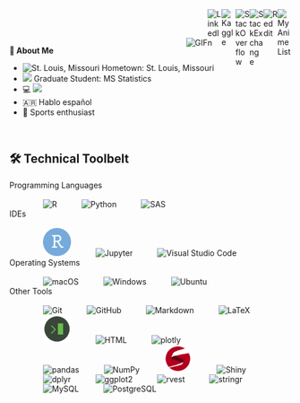 <a href="https://myanimelist.net/profile/Stretch17">
  <img align="right" alt="My Anime List" width="25" src="https://raw.githubusercontent.com/peterthehan/peterthehan/master/assets/myanimelist.svg" />
</a>
<a href="https://www.reddit.com/user/matt4byu">
  <img align="right" alt="Reddit" width="25" src="https://raw.githubusercontent.com/peterthehan/peterthehan/master/assets/reddit.svg" />
</a>
<a href="https://stackexchange.com/users/18102057/mrmorgan17">
  <img align="right" alt="StackExchange" width="25" src="https://www.vectorlogo.zone/logos/stackexchange/stackexchange-icon.svg" />
</a>
<a href="https://stackoverflow.com/users/13159772/mrmorgan17?tab=profile">
  <img align="right" alt="StackOverflow" width="25" src="https://www.vectorlogo.zone/logos/stackoverflow/stackoverflow-icon.svg" />
</a>
<a href="https://www.kaggle.com/matt4byu">
  <img align="right" alt="Kaggle" width="25" src="https://www.vectorlogo.zone/logos/kaggle/kaggle-icon.svg" />
</a>
<a href="https://www.linkedin.com/in/matthewryanmorgan/">
  <img align="right" alt="LinkedIn" width="25" src="https://raw.githubusercontent.com/peterthehan/peterthehan/master/assets/linkedin.svg" />
</a>

<br/>
<br/>
<br/>

<a target="_blank">
  <img align="right" alt="GIF" src='https://media.giphy.com/media/xTiIzJSKB4l7xTouE8/giphy.gif'>
</a>

**📖 About Me**
  - <img alt="St. Louis, Missouri" height="15" src="https://upload.wikimedia.org/wikipedia/commons/b/b8/Flag_of_St._Louis%2C_Missouri.svg"> Hometown: St. Louis, Missouri
  - <a href="https://www.byu.edu"><img height="20" src="https://upload.wikimedia.org/wikipedia/commons/9/95/BYU_Cougars_logo.svg"></a> Graduate Student: MS Statistics
  - 💻 ![](https://img.shields.io/badge/Apple-MacBook_Pro_2020-999999?style=flat&logo=apple&logoColor=white)
  - 🇦🇷 Hablo español
  - 🏀 Sports enthusiast
  
</br>

<h2>
  🛠 Technical Toolbelt
</h2> 

<dl>
  <dt>
    Programming Languages
  </dt>
  </br>
  <dd>
    <img height="50" hspace="20" alt="R" src="https://www.vectorlogo.zone/logos/r-project/r-project-icon.svg"> 
    <img height="50" hspace="20" alt="Python" src="https://www.vectorlogo.zone/logos/python/python-icon.svg"> 
    <img height="50"  hspace="20" alt="SAS" src="https://www.vectorlogo.zone/logos/sas/sas-icon.svg">
  </dd>
  <dt>
    IDEs
  </dt>
  </br>
  <dd>
    <img height="50" hspace="20" alt="RStudio" src="https://github.com/devicons/devicon/blob/master/icons/rstudio/rstudio-original.svg"> 
    <img height="50" hspace="20" alt="Jupyter" src="https://github.com/gilbarbara/logos/blob/master/logos/jupyter.svg"> 
    <img height="50" hspace="20" alt="Visual Studio Code" src="https://upload.wikimedia.org/wikipedia/commons/9/9a/Visual_Studio_Code_1.35_icon.svg">
  </dd>
  <dt>
    Operating Systems
  </dt>
  </br>
  <dd>
    <img height="50" hspace="20" alt="macOS" src="https://upload.wikimedia.org/wikipedia/commons/2/22/MacOS_logo_%282017%29.svg"> 
    <img height="50" hspace="20" alt="Windows" src="https://github.com/leungwensen/svg-icon/blob/master/dist/svg/logos/microsoft-windows.svg"> 
    <img height="50" hspace="20" alt="Ubuntu" src="https://www.vectorlogo.zone/logos/ubuntu/ubuntu-icon.svg">
  </dd>
  <dt>
    Other Tools
  </dt>
  </br>
  <dd>
    <img height="50" hspace="20" alt="Git" src="https://www.vectorlogo.zone/logos/git-scm/git-scm-icon.svg"> 
    <img height="50" hspace="20" alt="GitHub" src="https://github.com/detain/svg-logos/blob/master/svg/github-icon-1.svg">
    <img height="50" hspace="20" alt="Markdown" src="https://github.com/detain/svg-logos/blob/master/svg/markdown.svg">
    <img height="50" hspace="20" alt="LaTeX" src="https://upload.wikimedia.org/wikipedia/commons/4/45/LaTeX_project_logo_bird.svg">
    <img height="50" hspace="20" alt="iTerm2" src="https://github.com/steverichey/DockIcons/blob/master/icons/iterm2.svg">
    <img height="50" hspace="20" alt="HTML" src="https://www.vectorlogo.zone/logos/w3_html5/w3_html5-icon.svg">
    <img height="50" hspace="20" alt="plotly" src="https://www.vectorlogo.zone/logos/plot_ly/plot_ly-official.svg">
  </dd>
  <dd>  
    <img height="50" hspace="20" alt="pandas" src="https://github.com/valohai/ml-logos/blob/master/pandas.svg">
    <img height="50" hspace="20" alt="NumPy" src="https://github.com/gilbarbara/logos/blob/master/logos/numpy.svg">
    <img height="50" hspace="20" alt="Stan" src="https://github.com/vscode-icons/vscode-icons/blob/master/icons/file_type_stan.svg">
    <img height="50" hspace="20" alt="Shiny" src="https://github.com/maxogden/hexbin/blob/gh-pages/vector/shiny.svg">
    <img height="50" hspace="20" alt="dplyr" src="https://github.com/maxogden/hexbin/blob/gh-pages/vector/dplyr.svg">
    <img height="50" hspace="20" alt="ggplot2" src="https://github.com/maxogden/hexbin/blob/gh-pages/vector/ggplot2.svg">
    <img height="50" hspace="20" alt="rvest" src="https://github.com/maxogden/hexbin/blob/gh-pages/vector/rvest.svg">
    <img height="50" hspace="20" alt="stringr" src="https://github.com/maxogden/hexbin/blob/gh-pages/vector/stringr.svg">
  </dd>
  <dd>
    <img height="50" hspace="20" alt="MySQL" src="https://www.vectorlogo.zone/logos/mysql/mysql-official.svg">
    <img height="50" hspace="20" alt="PostgreSQL" src="https://www.vectorlogo.zone/logos/postgresql/postgresql-vertical.svg">
  </dd>
</dl>
